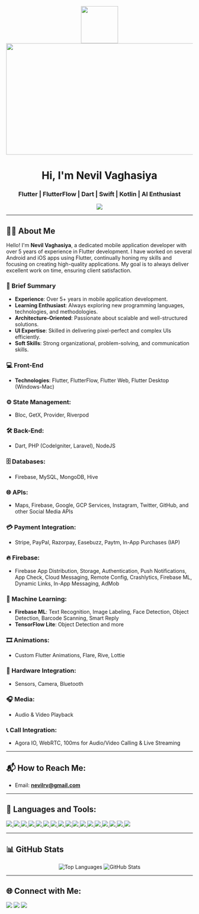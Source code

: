 <div align="center">
  <img src="https://media.giphy.com/media/M9gbBd9nbDrOTu1Mqx/giphy.gif" width="100"/>
</div>
<div align="center">
  <img src="https://media.giphy.com/media/dWesBcTLavkZuG35MI/giphy.gif" width="600" height="300"/>
</div>

<h1 align="center">Hi, I'm Nevil Vaghasiya</h1>
<h3 align="center">Flutter | FlutterFlow | Dart | Swift | Kotlin | AI Enthusiast</h3>

<div align="center">
  <a href="https://visitcount.itsvg.in">
    <img src="https://visitcount.itsvg.in/api?id=milandudhat&icon=0&color=1" />
  </a>
</div>

---

## 🙋‍♂️ About Me

Hello! I'm **Nevil Vaghasiya**, a dedicated mobile application developer with over 5 years of experience in Flutter development. I have worked on several Android and iOS apps using Flutter, continually honing my skills and focusing on creating high-quality applications. My goal is to always deliver excellent work on time, ensuring client satisfaction.

### 🚀 Brief Summary
- **Experience**: Over 5+ years in mobile application development.
- **Learning Enthusiast**: Always exploring new programming languages, technologies, and methodologies.
- **Architecture-Oriented**: Passionate about scalable and well-structured solutions.
- **UI Expertise**: Skilled in delivering pixel-perfect and complex UIs efficiently.
- **Soft Skills**: Strong organizational, problem-solving, and communication skills.

### 💻 Front-End
- **Technologies**: Flutter, FlutterFlow, Flutter Web, Flutter Desktop (Windows-Mac)

### ⚙️ State Management:
- Bloc, GetX, Provider, Riverpod

### 🛠️ Back-End:
- Dart, PHP (CodeIgniter, Laravel), NodeJS

### 🗄️ Databases:
- Firebase, MySQL, MongoDB, Hive

### 🌐 APIs:
- Maps, Firebase, Google, GCP Services, Instagram, Twitter, GitHub, and other Social Media APIs

### 💳 Payment Integration:
- Stripe, PayPal, Razorpay, Easebuzz, Paytm, In-App Purchases (IAP)

### 🔥 Firebase:
- Firebase App Distribution, Storage, Authentication, Push Notifications, App Check, Cloud Messaging, Remote Config, Crashlytics, Firebase ML, Dynamic Links, In-App Messaging, AdMob

### 🧠 Machine Learning:
- **Firebase ML**: Text Recognition, Image Labeling, Face Detection, Object Detection, Barcode Scanning, Smart Reply
- **TensorFlow Lite**: Object Detection and more

### 🎞️ Animations:
- Custom Flutter Animations, Flare, Rive, Lottie

### 📱 Hardware Integration:
- Sensors, Camera, Bluetooth

### 🎧 Media:
- Audio & Video Playback

### 📞 Call Integration:
- Agora IO, WebRTC, 100ms for Audio/Video Calling & Live Streaming

---

## 📬 How to Reach Me:
- Email: **nevilrv@gmail.com**

---

## 🚀 Languages and Tools:

<p align="left">
  <a href="https://dart.dev/" target="_blank"> <img src="https://img.icons8.com/color/48/000000/dart.png"/> </a>
  <a href="https://www.oracle.com/java/" target="_blank"> <img src="https://img.icons8.com/color/48/000000/java-coffee-cup-logo--v1.png"/> </a>
  <a href="https://kotlinlang.org/" target="_blank"> <img src="https://img.icons8.com/color/48/000000/kotlin.png"/> </a>
  <a href="https://developer.apple.com/swift/" target="_blank"> <img src="https://img.icons8.com/color/48/000000/swift.png"/> </a>
  <a href="https://code.visualstudio.com/" target="_blank"> <img src="https://img.icons8.com/fluent/48/000000/visual-studio-code-2019.png"/> </a>
  <a href="https://developer.android.com/studio" target="_blank"> <img src="https://img.icons8.com/color/48/000000/android-studio--v3.png"/> </a>
  <a href="https://developer.apple.com/xcode/" target="_blank"> <img src="https://img.icons8.com/color/48/000000/xcode.png"/> </a>
  <a href="https://www.mongodb.com/" target="_blank"> <img src="https://img.icons8.com/color/48/000000/mongodb.png"/> </a>
  <a href="https://reactjs.org/" target="_blank"> <img src="https://img.icons8.com/color/48/000000/react-native.png"/> </a>
  <a href="https://nodejs.org/en/" target="_blank"> <img src="https://img.icons8.com/color/48/000000/nodejs.png"/> </a>
  <a href="https://www.php.net/" target="_blank"> <img src="https://img.icons8.com/officel/48/000000/php-logo.png"/> </a>
  <a href="https://docs.microsoft.com/en-us/cpp/?view=msvc-170" target="_blank"> <img src="https://img.icons8.com/color/48/000000/c-plus-plus-logo.png"/> </a>
  <a href="https://devdocs.io/c/" target="_blank"> <img src="https://img.icons8.com/color/48/000000/c-programming.png"/> </a>
  <a href="https://docs.python.org/3/" target="_blank"> <img src="https://img.icons8.com/color/48/000000/python--v1.png"/> </a>
  <a href="https://dev.mysql.com/doc/" target="_blank"> <img src="https://img.icons8.com/color/48/000000/mysql-logo.png"/> </a>
  <a href="https://getbootstrap.com/docs/5.1/getting-started/introduction/" target="_blank"> <img src="https://img.icons8.com/color/48/000000/bootstrap.png"/> </a>
  <a href="https://developer.mozilla.org/en-US/docs/Web/JavaScript" target="_blank"> <img src="https://img.icons8.com/color/48/000000/javascript.png"/> </a>
</p>

---

## 📊 GitHub Stats

<p align="center">
  <img src="https://github-readme-stats.vercel.app/api/top-langs?username=nevilrv&show_icons=true&theme=dark&locale=en&layout=compact" alt="Top Languages" />
  <img src="https://github-readme-stats.vercel.app/api?username=nevilrv&show_icons=true&theme=dark&title_color=5dfd70&text_color=ffffff&locale=en" alt="GitHub Stats" />
</p>

---

## 🌐 Connect with Me:
<p align="left">
  <a href="https://www.linkedin.com/in/milan-dudhat-b45166216/"><img src="https://img.icons8.com/fluent/48/000000/linkedin.png"/></a>
  <a href="https://twitter.com/_milndudhat_"><img src="https://img.icons8.com/fluent/48/000000/twitter.png"/></a>
  <a href="https://www.instagram.com/_milan.dudhat_/"><img src="https://img.icons8.com/fluent/48/000000/instagram-new.png"/></a>
</p>
